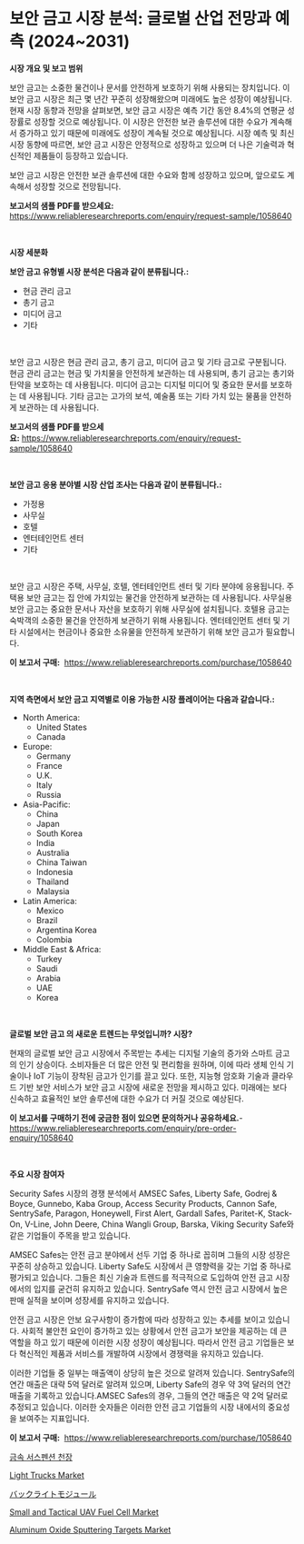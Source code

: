 <p><h1>보안 금고 시장 분석: 글로벌 산업 전망과 예측 (2024~2031)</h1></p><p><strong>시장 개요 및 보고 범위</strong></p>
<p><p>보안 금고는 소중한 물건이나 문서를 안전하게 보호하기 위해 사용되는 장치입니다. 이 보안 금고 시장은 최근 몇 년간 꾸준히 성장해왔으며 미래에도 높은 성장이 예상됩니다. 현재 시장 동향과 전망을 살펴보면, 보안 금고 시장은 예측 기간 동안 8.4%의 연평균 성장률로 성장할 것으로 예상됩니다. 이 시장은 안전한 보관 솔루션에 대한 수요가 계속해서 증가하고 있기 때문에 미래에도 성장이 계속될 것으로 예상됩니다. 시장 예측 및 최신 시장 동향에 따르면, 보안 금고 시장은 안정적으로 성장하고 있으며 더 나은 기술력과 혁신적인 제품들이 등장하고 있습니다.</p><p>보안 금고 시장은 안전한 보관 솔루션에 대한 수요와 함께 성장하고 있으며, 앞으로도 계속해서 성장할 것으로 전망됩니다.</p></p>
<p><strong>보고서의 샘플 PDF를 받으세요:</strong> <a href="https://www.reliableresearchreports.com/enquiry/request-sample/1058640">https://www.reliableresearchreports.com/enquiry/request-sample/1058640</a></p>
<p>&nbsp;</p>
<p><strong>시장 세분화</strong></p>
<p><strong>보안 금고 유형별 시장 분석은 다음과 같이 분류됩니다.:</strong></p>
<p><ul><li>현금 관리 금고</li><li>총기 금고</li><li>미디어 금고</li><li>기타</li></ul></p>
<p>&nbsp;</p>
<p><p>보안 금고 시장은 현금 관리 금고, 총기 금고, 미디어 금고 및 기타 금고로 구분됩니다. 현금 관리 금고는 현금 및 가치물을 안전하게 보관하는 데 사용되며, 총기 금고는 총기와 탄약을 보호하는 데 사용됩니다. 미디어 금고는 디지털 미디어 및 중요한 문서를 보호하는 데 사용됩니다. 기타 금고는 고가의 보석, 예술품 또는 기타 가치 있는 물품을 안전하게 보관하는 데 사용됩니다.</p></p>
<p><strong>보고서의 샘플 PDF를 받으세요:</strong>&nbsp;<a href="https://www.reliableresearchreports.com/enquiry/request-sample/1058640">https://www.reliableresearchreports.com/enquiry/request-sample/1058640</a></p>
<p>&nbsp;</p>
<p><strong> 보안 금고 응용 분야별 시장 산업 조사는 다음과 같이 분류됩니다.:</strong></p>
<p><ul><li>가정용</li><li>사무실</li><li>호텔</li><li>엔터테인먼트 센터</li><li>기타</li></ul></p>
<p>&nbsp;</p>
<p><p>보안 금고 시장은 주택, 사무실, 호텔, 엔터테인먼트 센터 및 기타 분야에 응용됩니다. 주택용 보안 금고는 집 안에 가치있는 물건을 안전하게 보관하는 데 사용됩니다. 사무실용 보안 금고는 중요한 문서나 자산을 보호하기 위해 사무실에 설치됩니다. 호텔용 금고는 숙박객의 소중한 물건을 안전하게 보관하기 위해 사용됩니다. 엔터테인먼트 센터 및 기타 시설에서는 현금이나 중요한 소유물을 안전하게 보관하기 위해 보안 금고가 필요합니다.</p></p>
<p><strong>이 보고서 구매:</strong>&nbsp; <a href="https://www.reliableresearchreports.com/purchase/1058640">https://www.reliableresearchreports.com/purchase/1058640</a></p>
<p>&nbsp;</p>
<p><strong>지역 측면에서 보안 금고 지역별로 이용 가능한 시장 플레이어는 다음과 같습니다.:</strong></p>
<p><ul>
    <li>
        North America:
        <ul>
            <li>United States</li>
            <li>Canada</li>
        </ul>
    </li>
    <li>
        Europe:
        <ul>
            <li>Germany</li>
            <li>France</li>
            <li>U.K.</li>
            <li>Italy</li>
            <li>Russia</li>
        </ul>
    </li>
    <li>
        Asia-Pacific:
        <ul>
            <li>China</li>
            <li>Japan</li>
            <li>South Korea</li>
            <li>India</li>
            <li>Australia</li>
            <li>China Taiwan</li>
            <li>Indonesia</li>
            <li>Thailand</li>
            <li>Malaysia</li>
        </ul>
    </li>
    <li>
        Latin America:
        <ul>
            <li>Mexico</li>
            <li>Brazil</li>
            <li>Argentina Korea</li>
            <li>Colombia</li>
        </ul>
    </li>
    <li>
        Middle East & Africa:
        <ul>
            <li>Turkey</li>
            <li>Saudi</li>
            <li>Arabia</li>
            <li>UAE</li>
            <li>Korea</li>
        </ul>
    </li>
    </ul></p>
<p>&nbsp;</p>
<p><strong>글로벌 보안 금고 의 새로운 트렌드는 무엇입니까? 시장?</strong></p>
<p><p>현재의 글로벌 보안 금고 시장에서 주목받는 추세는 디지털 기술의 증가와 스마트 금고의 인기 상승이다. 소비자들은 더 많은 안전 및 편리함을 원하며, 이에 따라 생체 인식 기술이나 IoT 기능이 장착된 금고가 인기를 끌고 있다. 또한, 지능형 암호화 기술과 클라우드 기반 보안 서비스가 보안 금고 시장에 새로운 전망을 제시하고 있다. 미래에는 보다 신속하고 효율적인 보안 솔루션에 대한 수요가 더 커질 것으로 예상된다.</p></p>
<p><strong>이 보고서를 구매하기 전에 궁금한 점이 있으면 문의하거나 공유하세요.</strong>- <a href="https://www.reliableresearchreports.com/enquiry/pre-order-enquiry/1058640">https://www.reliableresearchreports.com/enquiry/pre-order-enquiry/1058640</a></p>
<p>&nbsp;</p>
<p><strong>주요 시장 참여자</strong></p>
<p><p>Security Safes 시장의 경쟁 분석에서 AMSEC Safes, Liberty Safe, Godrej & Boyce, Gunnebo, Kaba Group, Access Security Products, Cannon Safe, SentrySafe, Paragon, Honeywell, First Alert, Gardall Safes, Paritet-K, Stack-On, V-Line, John Deere, China Wangli Group, Barska, Viking Security Safe와 같은 기업들이 주목을 받고 있습니다.  </p><p>AMSEC Safes는 안전 금고 분야에서 선두 기업 중 하나로 꼽히며 그들의 시장 성장은 꾸준히 상승하고 있습니다. Liberty Safe도 시장에서 큰 영향력을 갖는 기업 중 하나로 평가되고 있습니다. 그들은 최신 기술과 트렌드를 적극적으로 도입하여 안전 금고 시장에서의 입지를 굳건히 유지하고 있습니다. SentrySafe 역시 안전 금고 시장에서 높은 판매 실적을 보이며 성장세를 유지하고 있습니다.  </p><p>안전 금고 시장은 안보 요구사항이 증가함에 따라 성장하고 있는 추세를 보이고 있습니다. 사회적 불안전 요인이 증가하고 있는 상황에서 안전 금고가 보안을 제공하는 데 큰 역할을 하고 있기 때문에 이러한 시장 성장이 예상됩니다. 따라서 안전 금고 기업들은 보다 혁신적인 제품과 서비스를 개발하여 시장에서 경쟁력을 유지하고 있습니다.  </p><p>이러한 기업들 중 일부는 매출액이 상당히 높은 것으로 알려져 있습니다. SentrySafe의 연간 매출은 대략 5억 달러로 알려져 있으며, Liberty Safe의 경우 약 3억 달러의 연간 매출을 기록하고 있습니다.AMSEC Safes의 경우, 그들의 연간 매출은 약 2억 달러로 추정되고 있습니다. 이러한 숫자들은 이러한 안전 금고 기업들의 시장 내에서의 중요성을 보여주는 지표입니다.</p></p>
<p><strong>이 보고서 구매:</strong>&nbsp;&nbsp;<a href="https://www.reliableresearchreports.com/purchase/1058640">https://www.reliableresearchreports.com/purchase/1058640</a></p>
<p><p><a href="https://github.com/vsckjg50460/Market-Research-Report-List-1/blob/main/3517291190101.md">금속 서스펜션 천장</a></p><p><a href="https://issuu.com/reportprime-2/docs/light-trucks-market-size-2030.pptx">Light Trucks Market</a></p><p><a href="https://github.com/lrlmopnhwd79300/Market-Research-Report-List-1/blob/main/4076496190226.md">バックライトモジュール</a></p><p><a href="https://view.publitas.com/reportprime-1/small-and-tactical-uav-fuel-cell-market-provides-detailed-segmentation-of-this-market-based-on-type-application-and-region-and-forecast-for-the-period-from-2024-2031/">Small and Tactical UAV Fuel Cell Market</a></p><p><a href="https://issuu.com/reportprime-2/docs/aluminum-oxide-sputtering-targets-market-size-2030">Aluminum Oxide Sputtering Targets Market</a></p></p>
